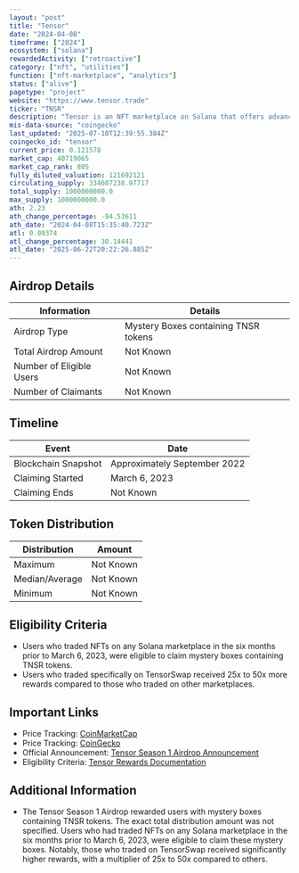 ```yaml
---
layout: "post"
title: "Tensor"
date: "2024-04-08"
timeframe: ["2024"]
ecosystem: ["solana"]
rewardedActivity: ["retroactive"]
category: ["nft", "utilities"]
function: ["nft-marketplace", "analytics"]
status: ["alive"]
pagetype: "project"
website: "https://www.tensor.trade"
ticker: "TNSR"
description: "Tensor is an NFT marketplace on Solana that offers advanced trading features, including better coverage, more data, and advanced order types. It aims to provide a seamless and efficient trading experience for users."
mis-data-source: "coingecko"
last_updated: "2025-07-10T12:39:55.384Z"
coingecko_id: "tensor"
current_price: 0.121578
market_cap: 40719065
market_cap_rank: 805
fully_diluted_valuation: 121692121
circulating_supply: 334607238.97717
total_supply: 1000000000.0
max_supply: 1000000000.0
ath: 2.23
ath_change_percentage: -94.53611
ath_date: "2024-04-08T15:35:40.723Z"
atl: 0.09374
atl_change_percentage: 30.14441
atl_date: "2025-06-22T20:22:26.885Z"
---
```


## Airdrop Details

| Information              | Details                              |
| ------------------------ | ------------------------------------ |
| Airdrop Type             | Mystery Boxes containing TNSR tokens |
| Total Airdrop Amount     | Not Known                            |
| Number of Eligible Users | Not Known                            |
| Number of Claimants      | Not Known                            |

## Timeline

| Event               | Date                                              |
| ------------------- | ------------------------------------------------- |
| Blockchain Snapshot | Approximately September 2022                      |
| Claiming Started    | March 6, 2023                                     |
| Claiming Ends       | Not Known                                         |

## Token Distribution

| Distribution   | Amount    |
| -------------- | --------- |
| Maximum        | Not Known |
| Median/Average | Not Known |
| Minimum        | Not Known |

## Eligibility Criteria

- Users who traded NFTs on any Solana marketplace in the six months prior to March 6, 2023, were eligible to claim mystery boxes containing TNSR tokens.
- Users who traded specifically on TensorSwap received 25x to 50x more rewards compared to those who traded on other marketplaces.

## Important Links

- Price Tracking: [CoinMarketCap](https://coinmarketcap.com/currencies/tnsr)
- Price Tracking: [CoinGecko](https://www.coingecko.com/en/coins/tnsr)
- Official Announcement: [Tensor Season 1 Airdrop Announcement](https://x.com/tensor_hq/status/1632803117606764544)
- Eligibility Criteria: [Tensor Rewards Documentation](https://docs.tensor.trade/welcome/rewards)

## Additional Information

- The Tensor Season 1 Airdrop rewarded users with mystery boxes containing TNSR tokens. The exact total distribution amount was not specified. Users who had traded NFTs on any Solana marketplace in the six months prior to March 6, 2023, were eligible to claim these mystery boxes. Notably, those who traded on TensorSwap received significantly higher rewards, with a multiplier of 25x to 50x compared to others.